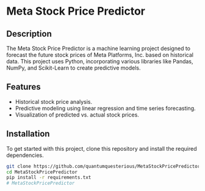 # Meta Stock Price Predictor

## Description
The Meta Stock Price Predictor is a machine learning project designed to forecast the future stock prices of Meta Platforms, Inc. based on historical data. This project uses Python, incorporating various libraries like Pandas, NumPy, and Scikit-Learn to create predictive models.

## Features
- Historical stock price analysis.
- Predictive modeling using linear regression and time series forecasting.
- Visualization of predicted vs. actual stock prices.

## Installation
To get started with this project, clone this repository and install the required dependencies.

```bash
git clone https://github.com/quantumquesterious/MetaStockPricePredictor.git
cd MetaStockPricePredictor
pip install -r requirements.txt
# MetaStockPricePredictor
